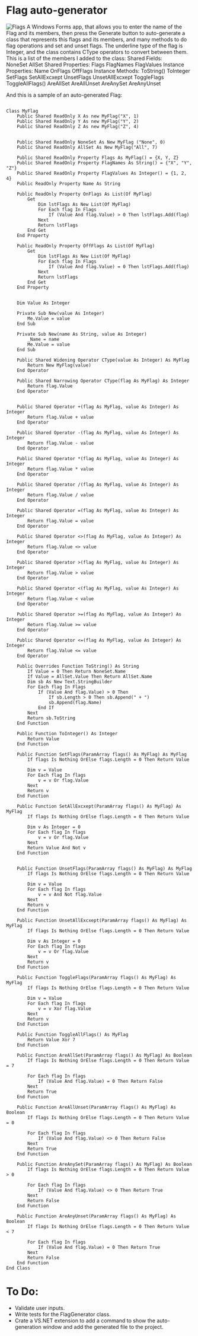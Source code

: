 # Flag auto-generator
![Flags](https://user-images.githubusercontent.com/48354902/97733916-1c518380-1ae1-11eb-8454-c197d006b826.jpg)
A Windows Forms app, that allows you to enter the name of the Flag and its members, then press the Generate button to auto-generate a class that represents this flags and its members, and many methods to do flag operations and set and unset flags.
The underline type of the flag is Integer, and the class contains CType operators to convert between them. This is a list of the members I added to the class:
Shared Fields:  
    NoneSet
    AllSet
Shared Properties:
    Flags
    FlagNames 
    FlagValues
Instance Properties:
    Name
    OnFlags 
    OffFlags
Instance Methods:
    ToString()
    ToInteger
    SetFlags
    SetAllExcxept
    UnsetFlags
    UnsetAllExcxept
    ToggleFlags
    ToggleAllFlags()
    AreAllSet
    AreAllUnset
    AreAnySet
    AreAnyUnset

And this is a sample of an auto-generated Flag:
```VB.NET

Class MyFlag
    Public Shared ReadOnly X As new MyFlag("X", 1)
    Public Shared ReadOnly Y As new MyFlag("Y", 2)
    Public Shared ReadOnly Z As new MyFlag("Z", 4)


    Public Shared ReadOnly NoneSet As New MyFlag ("None", 0)
    Public Shared ReadOnly AllSet As New MyFlag("All", 7)

    Public Shared ReadOnly Property Flags As MyFlag() = {X, Y, Z}
    Public Shared ReadOnly Property FlagNames As String() = {"X", "Y", "Z"}
    Public Shared ReadOnly Property FlagValues As Integer() = {1, 2, 4}
    Public ReadOnly Property Name As String

    Public ReadOnly Property OnFlags As List(Of MyFlag)
        Get
            Dim lstFlags As New List(Of MyFlag)
            For Each flag In Flags
                If (Value And flag.Value) > 0 Then lstFlags.Add(flag)
            Next
            Return lstFlags
        End Get
    End Property

    Public ReadOnly Property OffFlags As List(Of MyFlag)
        Get
            Dim lstFlags As New List(Of MyFlag)
            For Each flag In Flags
                If (Value And flag.Value) = 0 Then lstFlags.Add(flag)
            Next
            Return lstFlags
        End Get
    End Property


    Dim Value As Integer

    Private Sub New(value As Integer)
        Me.Value = value
    End Sub

    Private Sub New(name As String, value As Integer)
        _Name = name
        Me.Value = value
    End Sub

    Public Shared Widening Operator CType(value As Integer) As MyFlag
        Return New MyFlag(value)
    End Operator

    Public Shared Narrowing Operator CType(flag As MyFlag) As Integer
        Return flag.Value
    End Operator


    Public Shared Operator +(flag As MyFlag, value As Integer) As Integer
        Return flag.Value + value
    End Operator

    Public Shared Operator -(flag As MyFlag, value As Integer) As Integer
        Return flag.Value - value
    End Operator

    Public Shared Operator *(flag As MyFlag, value As Integer) As Integer
        Return flag.Value * value
    End Operator

    Public Shared Operator /(flag As MyFlag, value As Integer) As Integer
        Return flag.Value / value
    End Operator

    Public Shared Operator =(flag As MyFlag, value As Integer) As Integer
        Return flag.Value = value
    End Operator

    Public Shared Operator <>(flag As MyFlag, value As Integer) As Integer
        Return flag.Value <> value
    End Operator

    Public Shared Operator >(flag As MyFlag, value As Integer) As Integer
        Return flag.Value > value
    End Operator

    Public Shared Operator <(flag As MyFlag, value As Integer) As Integer
        Return flag.Value < value
    End Operator

    Public Shared Operator >=(flag As MyFlag, value As Integer) As Integer
        Return flag.Value >= value
    End Operator

    Public Shared Operator <=(flag As MyFlag, value As Integer) As Integer
        Return flag.Value <= value
    End Operator

    Public Overrides Function ToString() As String
        If Value = 0 Then Return NoneSet.Name
        If Value = AllSet.Value Then Return AllSet.Name
        Dim sb As New Text.StringBuilder
        For Each flag In Flags
            If (Value And flag.Value) > 0 Then
                If sb.Length > 0 Then sb.Append(" + ")
                sb.Append(flag.Name)
            End If
        Next
        Return sb.ToString
    End Function

    Public Function ToInteger() As Integer
        Return Value
    End Function

    Public Function SetFlags(ParamArray flags() As MyFlag) As MyFlag
        If flags Is Nothing OrElse flags.Length = 0 Then Return Value

        Dim v = Value
        For Each flag In flags
            v = v Or flag.Value
        Next
        Return v
    End Function

    Public Function SetAllExcxept(ParamArray flags() As MyFlag) As MyFlag
        If flags Is Nothing OrElse flags.Length = 0 Then Return Value

        Dim v As Integer = 0
        For Each flag In flags
            v = v Or flag.Value
        Next
        Return Value And Not v
    End Function


    Public Function UnsetFlags(ParamArray flags() As MyFlag) As MyFlag
        If flags Is Nothing OrElse flags.Length = 0 Then Return Value

        Dim v = Value
        For Each flag In flags
            v = v And Not flag.Value
        Next
        Return v
    End Function

    Public Function UnsetAllExcxept(ParamArray flags() As MyFlag) As MyFlag
        If flags Is Nothing OrElse flags.Length = 0 Then Return Value

        Dim v As Integer = 0
        For Each flag In flags
            v = v Or flag.Value
        Next
        Return v
    End Function

    Public Function ToggleFlags(ParamArray flags() As MyFlag) As MyFlag
        If flags Is Nothing OrElse flags.Length = 0 Then Return Value

        Dim v = Value
        For Each flag In flags
            v = v Xor flag.Value
        Next
        Return v
    End Function

    Public Function ToggleAllFlags() As MyFlag
        Return Value Xor 7
    End Function

    Public Function AreAllSet(ParamArray flags() As MyFlag) As Boolean
        If flags Is Nothing OrElse flags.Length = 0 Then Return Value = 7

        For Each flag In flags
            If (Value And flag.Value) = 0 Then Return False
        Next
        Return True
    End Function

    Public Function AreAllUnset(ParamArray flags() As MyFlag) As Boolean
        If flags Is Nothing OrElse flags.Length = 0 Then Return Value = 0

        For Each flag In flags
            If (Value And flag.Value) <> 0 Then Return False
        Next
        Return True
    End Function

    Public Function AreAnySet(ParamArray flags() As MyFlag) As Boolean
        If flags Is Nothing OrElse flags.Length = 0 Then Return Value > 0

        For Each flag In flags
            If (Value And flag.Value) <> 0 Then Return True
        Next
        Return False
    End Function

    Public Function AreAnyUnset(ParamArray flags() As MyFlag) As Boolean
        If flags Is Nothing OrElse flags.Length = 0 Then Return Value < 7

        For Each flag In flags
            If (Value And flag.Value) = 0 Then Return True
        Next
        Return False
    End Function
End Class
```

# To Do:
- Validate user inputs.
- Write tests for the FlagGenerator class.
- Crate a VS.NET extension to add a command to show the auto-generation window and add the generated file to the project.